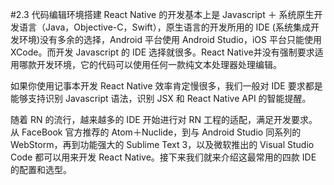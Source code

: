 #2.3 代码编辑环境搭建
React Native 的开发基本上是 Javascript ＋ 系统原生开发语言（Java，Objective-C，Swift），原生语言的开发所用的 IDE (系统集成开发环境)没有多余的选择，Android 平台使用 Android Studio，iOS 平台只能使用 XCode。而开发 Javascript 的 IDE 选择就很多。React Native并没有强制要求适用哪款开发环境，它的代码可以使用任何一款纯文本处理器处理编辑。

如果你使用记事本开发 React Native 效率肯定慢很多，我们一般对 IDE 要求都是能够支持识别 Javascript 语法，识别 JSX 和 React Native API 的智能提醒。

随着 RN 的流行，越来越多的 IDE 开始进行对 RN 工程的适配，满足开发要求。从 FaceBook 官方推荐的 Atom＋Nuclide，到与 Android Studio 同系列的WebStorm，再到功能强大的 Sublime Text 3，以及微软推出的 Visual Studio Code 都可以用来开发 React Native。接下来我们就来介绍这最常用的四款 IDE 的配置和选型。

